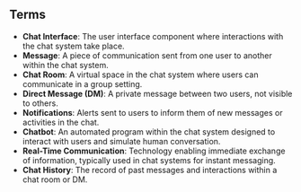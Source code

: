 ## Terms

- **Chat Interface**: The user interface component where interactions with the chat system take place.
- **Message**: A piece of communication sent from one user to another within the chat system.
- **Chat Room**: A virtual space in the chat system where users can communicate in a group setting.
- **Direct Message (DM)**: A private message between two users, not visible to others.
- **Notifications**: Alerts sent to users to inform them of new messages or activities in the chat.
- **Chatbot**: An automated program within the chat system designed to interact with users and simulate human conversation.
- **Real-Time Communication**: Technology enabling immediate exchange of information, typically used in chat systems for instant messaging.
- **Chat History**: The record of past messages and interactions within a chat room or DM.

